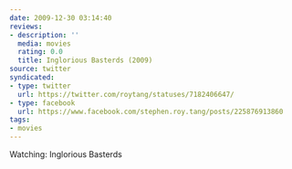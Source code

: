 ```yaml
---
date: 2009-12-30 03:14:40
reviews:
- description: ''
  media: movies
  rating: 0.0
  title: Inglorious Basterds (2009)
source: twitter
syndicated:
- type: twitter
  url: https://twitter.com/roytang/statuses/7182406647/
- type: facebook
  url: https://www.facebook.com/stephen.roy.tang/posts/225876913860
tags:
- movies
---
```


Watching: Inglorious Basterds